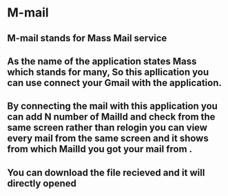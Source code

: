 # M-mail
## M-mail stands for Mass Mail service
## As the name of the application states Mass  which stands for many, So this apllication you can use  connect your Gmail with the application.
## By connecting the mail with this application  you  can add N number of MailId and check from the same screen rather than relogin you can view every mail from the same screen and it shows from  which MailId you got your mail from .
## You can download the file recieved and it will directly opened 
